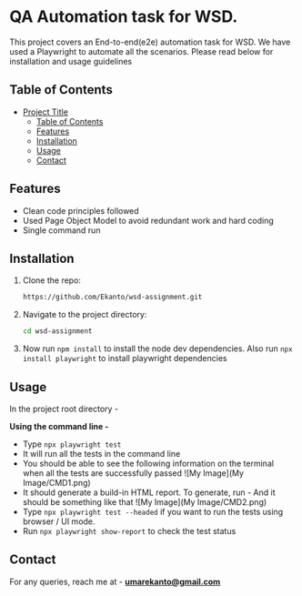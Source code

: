 # QA Automation task for WSD.

This project covers an End-to-end(e2e) automation task for WSD. We have used a Playwright to automate all the scenarios. Please read below for installation and usage guidelines 

## Table of Contents

- [Project Title](#project-title)
  - [Table of Contents](#table-of-contents)
  - [Features](#features)
  - [Installation](#installation)
  - [Usage](#usage)
  - [Contact](#contact)

## Features
* Clean code principles followed
* Used Page Object Model to avoid redundant work and hard coding
* Single command run

## Installation
1. Clone the repo:
   ```sh
   https://github.com/Ekanto/wsd-assignment.git

2. Navigate to the project directory:
   ```sh
   cd wsd-assignment
   
3. Now run `npm install` to install the node dev dependencies. Also run `npx install playwright` to install playwright dependencies 

## Usage
In the project root directory - 
  
**Using the command line -**
- Type `npx playwright test`
- It will run all the tests in the command line
- You should be able to see the following information on the terminal when all the tests are successfully passed
![My Image](My Image/CMD1.png)
- It should generate a build-in HTML report. To generate, run -
And it should be something like that
![My Image](My Image/CMD2.png)
- Type `npx playwright test --headed` if you want to run the tests using browser / UI mode.
- Run `npx playwright show-report` to check the test status 


  


## Contact 

For any queries, reach me at - **umarekanto@gmail.com**


   



